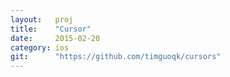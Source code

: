 ```yaml
---
layout:   proj
title:    "Cursor"
date:     2015-02-20
category: ios
git:      "https://github.com/timguoqk/cursors"
---
```


